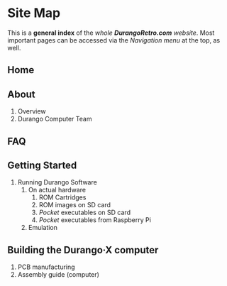 # Site Map

This is a **general index** of the _whole **DurangoRetro.com** website_. Most important pages can be accessed via the _Navigation menu_ at the top, as well.

## Home

## About

1. Overview
1. Durango Computer Team

## FAQ

## Getting Started

1. Running Durango Software
	1. On actual hardware
		1. ROM Cartridges
		1. ROM images on SD card
		1. _Pocket_ executables on SD card
		1. _Pocket_ executables from Raspberry Pi
	1. Emulation

## Building the Durango·X computer

1. PCB manufacturing
1. Assembly guide (computer)


